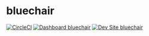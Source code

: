 # bluechair

[![CircleCI](https://circleci.com/gh/Drayton-CDIT/bluechair.svg?style=shield)](https://circleci.com/gh/Drayton-CDIT/bluechair)
[![Dashboard bluechair](https://img.shields.io/badge/dashboard-bluechair-yellow.svg)](https://dashboard.pantheon.io/sites/0eafd8bb-09c5-4249-a62b-117f1951161d#dev/code)
[![Dev Site bluechair](https://img.shields.io/badge/site-bluechair-blue.svg)](http://dev-bluechair.pantheonsite.io/)